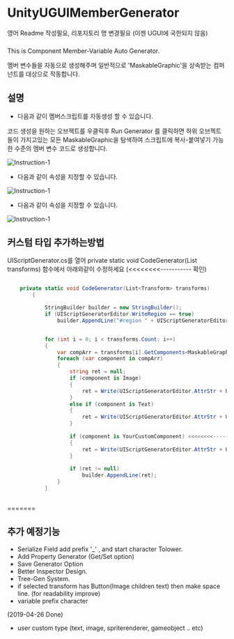 # UnityUGUIMemberGenerator
 영어 Readme 작성필요, 리포지토리 명 변경필요 (이젠 UGUI에 국한되지 않음)
 ###
 This is Component Member-Variable Auto Generator.
  
 멤버 변수들을 자동으로 생성해주며 일반적으로 'MaskableGraphic'을 상속받는 
 컴퍼넌트를 대상으로 작동합니다. 
 
 ## 설명
 
 * 다음과 같이 멤버스크립트를 자동생성 할 수 있습니다.
  
  코드 생성을 원하는 오브젝트를 우클릭후 Run Generator 를 클릭하면 하위 오브젝트들이 가지고있는
  모든 MaskableGraphic을 탐색하여 스크립트에 복사-붙여넣기 가능한 수준의 멤버 변수 코드로 생성합니다.
  
![Instruction-1](https://github.com/shlifedev/UnityUGUIMemberGenerator/blob/master/ScreenShots/inst1.gif)
* 다음과 같이 속성을 지정할 수 있습니다.
  
![Instruction-1](https://github.com/shlifedev/UnityUGUIMemberGenerator/blob/master/ScreenShots/inst2.gif)
* 다음과 같이 속성을 지정할 수 있습니다.
  
![Instruction-1](https://github.com/shlifedev/UnityUGUIMemberGenerator/blob/master/ScreenShots/inst3.gif)


 ## 커스텀 타입 추가하는방법
  UIScriptGenerator.cs를 열어 private static void CodeGenerator(List<Transform> transforms) 함수에서
  아래와같이 수정하세요 (<<<<<<<<-----------  확인)
 
``` csharp

    private static void CodeGenerator(List<Transform> transforms)
        {

            StringBuilder builder = new StringBuilder();
            if (UIScriptGeneratorEditor.WriteRegion == true)
                builder.AppendLine("#region " + UIScriptGeneratorEditor.Region + "\n");


            for (int i = 0; i < transforms.Count; i++)
            {
                var compArr = transforms[i].GetComponents<MaskableGraphic>();  <<<<<<<<----------- Add Your Custom Component.
                foreach (var component in compArr)
                {
                    string ret = null;
                    if (component is Image)
                    {
                        ret = Write(UIScriptGeneratorEditor.AttrStr + UIScriptGeneratorEditor.AplStr, component.GetType().Name, component.name);
                    }
                    else if (component is Text)
                    {
                        ret = Write(UIScriptGeneratorEditor.AttrStr + UIScriptGeneratorEditor.AplStr, component.GetType().Name, component.name);
                    }
                    
                    if (component is YourCustomComponent) <<<<<<<<-----------
                    {
                        ret = Write(UIScriptGeneratorEditor.AttrStr + UIScriptGeneratorEditor.AplStr, component.GetType().Name, component.name);
                    }
                    
                    if (ret != null)
                        builder.AppendLine(ret);
                }
            }
            
```
=======
 ## 추가 예정기능 
  - Serialize Field add prefix '_' , and start character Tolower.
  - Add Property Generator (Get/Set option)
  - Save Generator Option
  - Better Inspector Design.
  - Tree-Gen System.
  - if selected transform has Button(Image children text) then make space line. (for readability improve)
  - variable prefix character
  
  (2019-04-26 Done)
  * user custom type (text, image, spriterenderer, gameobject .. etc)
   
  
